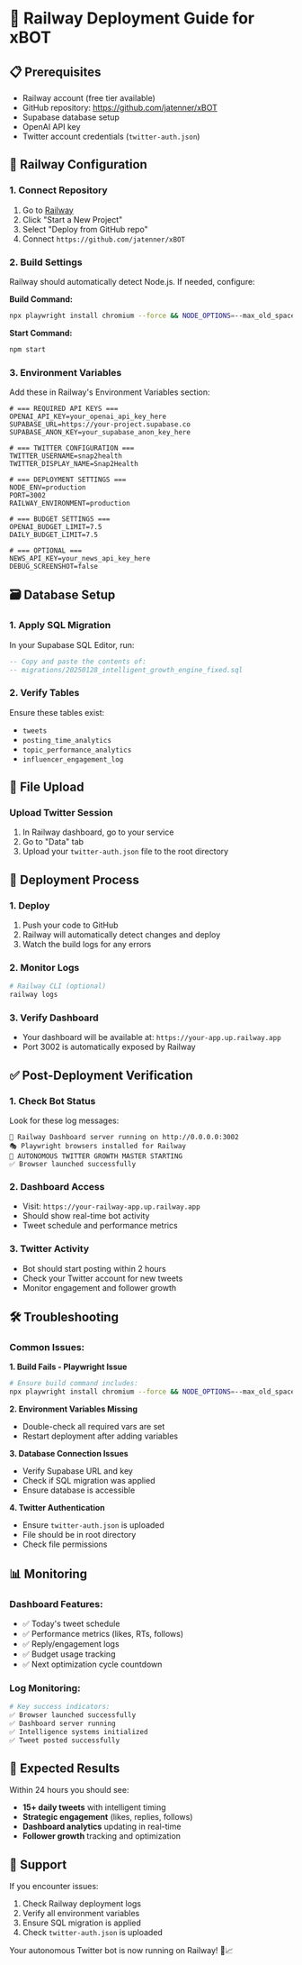 # 🚄 Railway Deployment Guide for xBOT

## 📋 **Prerequisites**

- Railway account (free tier available)
- GitHub repository: https://github.com/jatenner/xBOT
- Supabase database setup
- OpenAI API key
- Twitter account credentials (`twitter-auth.json`)

## 🔧 **Railway Configuration**

### **1. Connect Repository**
1. Go to [Railway](https://railway.app)
2. Click "Start a New Project"
3. Select "Deploy from GitHub repo"
4. Connect `https://github.com/jatenner/xBOT`

### **2. Build Settings**
Railway should automatically detect Node.js. If needed, configure:

**Build Command:**
```bash
npx playwright install chromium --force && NODE_OPTIONS=--max_old_space_size=1024 npm run build
```

**Start Command:**
```bash
npm start
```

### **3. Environment Variables**
Add these in Railway's Environment Variables section:

```env
# === REQUIRED API KEYS ===
OPENAI_API_KEY=your_openai_api_key_here
SUPABASE_URL=https://your-project.supabase.co
SUPABASE_ANON_KEY=your_supabase_anon_key_here

# === TWITTER CONFIGURATION ===
TWITTER_USERNAME=snap2health
TWITTER_DISPLAY_NAME=Snap2Health

# === DEPLOYMENT SETTINGS ===
NODE_ENV=production
PORT=3002
RAILWAY_ENVIRONMENT=production

# === BUDGET SETTINGS ===
OPENAI_BUDGET_LIMIT=7.5
DAILY_BUDGET_LIMIT=7.5

# === OPTIONAL ===
NEWS_API_KEY=your_news_api_key_here
DEBUG_SCREENSHOT=false
```

## 🗃️ **Database Setup**

### **1. Apply SQL Migration**
In your Supabase SQL Editor, run:
```sql
-- Copy and paste the contents of:
-- migrations/20250128_intelligent_growth_engine_fixed.sql
```

### **2. Verify Tables**
Ensure these tables exist:
- `tweets`
- `posting_time_analytics`  
- `topic_performance_analytics`
- `influencer_engagement_log`

## 📁 **File Upload**

### **Upload Twitter Session**
1. In Railway dashboard, go to your service
2. Go to "Data" tab
3. Upload your `twitter-auth.json` file to the root directory

## 🚀 **Deployment Process**

### **1. Deploy**
1. Push your code to GitHub
2. Railway will automatically detect changes and deploy
3. Watch the build logs for any errors

### **2. Monitor Logs**
```bash
# Railway CLI (optional)
railway logs
```

### **3. Verify Dashboard**
- Your dashboard will be available at: `https://your-app.up.railway.app`
- Port 3002 is automatically exposed by Railway

## ✅ **Post-Deployment Verification**

### **1. Check Bot Status**
Look for these log messages:
```
🚄 Railway Dashboard server running on http://0.0.0.0:3002
🎭 Playwright browsers installed for Railway
🚀 AUTONOMOUS TWITTER GROWTH MASTER STARTING
✅ Browser launched successfully
```

### **2. Dashboard Access**
- Visit: `https://your-railway-app.up.railway.app`
- Should show real-time bot activity
- Tweet schedule and performance metrics

### **3. Twitter Activity**
- Bot should start posting within 2 hours
- Check your Twitter account for new tweets
- Monitor engagement and follower growth

## 🛠️ **Troubleshooting**

### **Common Issues:**

**1. Build Fails - Playwright Issue**
```bash
# Ensure build command includes:
npx playwright install chromium --force && NODE_OPTIONS=--max_old_space_size=1024 npm run build
```

**2. Environment Variables Missing**
- Double-check all required vars are set
- Restart deployment after adding variables

**3. Database Connection Issues**
- Verify Supabase URL and key
- Check if SQL migration was applied
- Ensure database is accessible

**4. Twitter Authentication**
- Ensure `twitter-auth.json` is uploaded
- File should be in root directory
- Check file permissions

## 📊 **Monitoring**

### **Dashboard Features:**
- ✅ Today's tweet schedule
- ✅ Performance metrics (likes, RTs, follows)  
- ✅ Reply/engagement logs
- ✅ Budget usage tracking
- ✅ Next optimization cycle countdown

### **Log Monitoring:**
```bash
# Key success indicators:
✅ Browser launched successfully
✅ Dashboard server running
✅ Intelligence systems initialized
✅ Tweet posted successfully
```

## 🎯 **Expected Results**

Within 24 hours you should see:
- **15+ daily tweets** with intelligent timing
- **Strategic engagement** (likes, replies, follows)
- **Dashboard analytics** updating in real-time
- **Follower growth** tracking and optimization

## 🚨 **Support**

If you encounter issues:
1. Check Railway deployment logs
2. Verify all environment variables
3. Ensure SQL migration is applied
4. Check `twitter-auth.json` is uploaded

Your autonomous Twitter bot is now running on Railway! 🤖📈